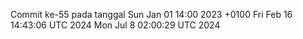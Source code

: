 Commit ke-55 pada tanggal Sun Jan 01 14:00 2023 +0100
Fri Feb 16 14:43:06 UTC 2024
Mon Jul  8 02:00:29 UTC 2024
